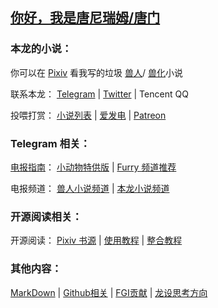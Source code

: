 ## [你好，我是唐尼瑞姆/唐门](https://www.pixiv.net/novel/show.php?id=11775832)  

### 本龙的小说：
你可以在 
[Pixiv](https://www.pixiv.net/member.php?id=16721009) 
看我写的垃圾
[兽人](https://zh.wikipedia.org/zh/%E7%8D%B8%E8%BF%B7)/
[兽化](https://baike.baidu.com/item/TransFur)小说

联系本龙：
[Telegram](https://t.me/TNT_wwxs) |
[Twitter](https://twitter.com/TNTwwxs) |
Tencent QQ

投喂打赏：
[小说列表](https://kdocs.cn/l/slkWbodUc) |
[爱发电](https://afdian.com/@TNTwwxs) |
[Patreon](https://www.patreon.com/join/TNTwwxs)  


### Telegram 相关：
[电报指南](https://telegra.ph/TNTwwxs-01-08-06)： 
[小动物特供版](https://telegra.ph/TNTwwxs-09-08-06) | 
[Furry 频道推荐](https://telegra.ph/TNTwwxs-02-08-06)

电报频道：
[兽人小说频道](https://t.me/FurryNovels) | 
[本龙小说频道](https://t.me/s/TNTwwxs) 


### 开源阅读相关：
开源阅读：
[Pixiv 书源](https://github.com/windyhusky/PixivSource) | 
[使用教程](https://github.com/windyhusky/PixivSource/blob/main/doc/Pixiv.md) | 
[整合教程](https://github.com/DowneyRem/FurryNovels/blob/main/doc/UseLagado.md)


### 其他内容：
[MarkDown](MarkDown.md) | 
[Github相关](GitHub.md) | 
[FGI贡献](FGI.md) | 
[龙设思考方向](CreateADragon.md) 

